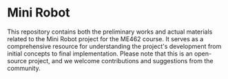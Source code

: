 # Mini Robot
This repository contains both the preliminary works and actual materials related to the Mini Robot project for the ME462 course. It serves as a comprehensive resource for understanding the project's development from initial concepts to final implementation. 
Please note that this is an open-source project, and we welcome contributions and suggestions from the community.
